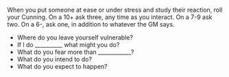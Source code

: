 When you put someone at ease or under stress and study their reaction, roll your Cunning. On a 10+ ask three, any time as you interact. On a 7-9 ask two. On a 6-, ask one, in addition to whatever the GM says.

* Where do you leave yourself vulnerable?
* If l do __________ what might you do?
* What do you fear more than ____________?
* What do you intend to do?
* What do you expect to happen?